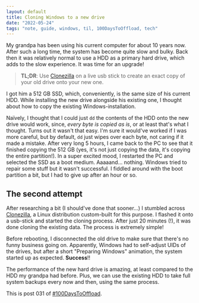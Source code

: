 ```yaml
---
layout: default
title: Cloning Windows to a new drive
date: "2022-05-24"
tags: "note, guide, windows, til, 100DaysToOffload, tech"
---
```


My grandpa has been using his current computer for about 10 years now. After
such a long time, the system has become quite slow and bulky. Back then it was
relatively normal to use a HDD as a primary hard drive, which adds to the slow
experience. It was time for an upgrade!

> **TL;DR**: Use [Clonezilla](https://clonezilla.org/) on a live usb stick to
> create an exact copy of your old drive onto your new one.

I got him a 512 GB SSD, which, conveniently, is the same size of his current
HDD. While installing the new drive alongside his existing one, I thought about
how to copy the existing Windows-installation.

Naïvely, I thought that I could just `dd` the contents of the HDD onto the new
drive would work, since, _every byte is copied as is_, or at least that's what I
thought. Turns out it wasn't that easy. I'm sure it would've worked if I was
more careful, but by default, `dd` just wipes over each byte, not caring if it
made a mistake. After very long 5 hours, I came back to the PC to see that it
finished copying the 512 GB (yes, it's not just copying the data, it's copying
the entire partition!). In a super excited mood, I restarted the PC and selected
the SSD as a boot medium. Aaaaand... nothing. Windows tried to repair some stuff
but it wasn't successful. I fiddled around with the boot partition a bit, but I
had to give up after an hour or so.

## The second attempt

After researching a bit (I should've done that sooner...) I stumbled across
[Clonezilla](https://clonezilla.org/), a Linux distribution custom-built for
this purpose. I flashed it onto a usb-stick and started the cloning process.
After just 20 minutes (!), it was done cloning the existing data. The process is
extremely simple!

Before rebooting, I disconnected the old drive to make sure that there's no
funny business going on. Apparently, Windows had to self-adjust UIDs of the
drives, but after a short "Preparing Windows" animation, the system started up
as expected. **Success**!!

The performance of the new hard drive is amazing, at least compared to the HDD
my grandpa had before. Plus, we can use the existing HDD to take full system
backups every now and then, using the same process.

This is post 031 of [#100DaysToOffload](https://100daystooffload.com/).

